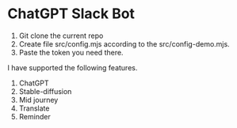 # ChatGPT Slack Bot

1. Git clone the current repo
2. Create file src/config.mjs according to the src/config-demo.mjs.
3. Paste the token you need there.

I have supported the following features.
1. ChatGPT
2. Stable-diffusion
3. Mid journey
4. Translate
5. Reminder
